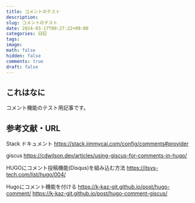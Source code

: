```yaml
---
title: コメントのテスト
description:
slug: コメントのテスト
date: 2024-03-17T00:27:22+09:00
categories: 日記
tags:
image:
math: false
hidden: false
comments: true
draft: false
---
```


## これはなに

コメント機能のテスト用記事です。

## 参考文献・URL

Stack ドキュメント
https://stack.jimmycai.com/config/comments#provider

giscus
https://cdwilson.dev/articles/using-giscus-for-comments-in-hugo/

HUGOにコメント投稿機能(Disqus)を組み込む方法
https://itsys-tech.com/list/hugo/004/

Hugoにコメント機能を付ける
https://k-kaz-git.github.io/post/hugo-comment/
https://k-kaz-git.github.io/post/hugo-comment-giscus/